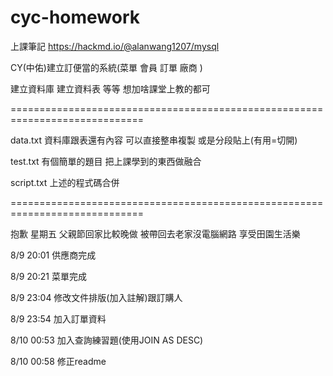 # cyc-homework

上課筆記
https://hackmd.io/@alanwang1207/mysql

CY(中佑)建立訂便當的系統(菜單 會員 訂單 廠商 ) 

建立資料庫 建立資料表 等等 想加啥課堂上教的都可 

=============================================================================

data.txt 資料庫跟表還有內容 可以直接整串複製 或是分段貼上(有用=切開)

test.txt 有個簡單的題目 把上課學到的東西做融合

script.txt 上述的程式碼合併

=============================================================================

抱歉 星期五
父親節回家比較晚做
被帶回去老家沒電腦網路 
享受田園生活樂

8/9 20:01 供應商完成

8/9 20:21 菜單完成

8/9 23:04 修改文件排版(加入註解)跟訂購人

8/9 23:54 加入訂單資料

8/10 00:53 加入查詢練習題(使用JOIN AS DESC)

8/10 00:58 修正readme